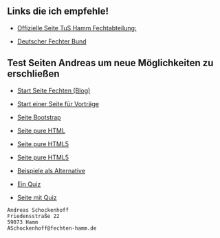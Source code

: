 ## Links die ich empfehle!

* [Offizielle Seite TuS Hamm Fechtabteilung:](https://www.tus59hamm.de/fechten)

* [Deutscher Fechter Bund](http://fechten.org)

## Test Seiten Andreas um neue Möglichkeiten zu erschließen

* [Start Seite Fechten (Blog)](https://asc4asc.github.io/fechten-hamm/)

* [Start einer Seite für Vorträge](https://asc4asc.github.io/vortrag/index.html)

* [Seite Bootstrap](https://asc4asc.github.io/startbootstrap-freelancer/)

* [Seite pure HTML](https://asc4asc.github.io/page/index.html)

* [Seite pure HTML5](https://asc4asc.github.io/html5)

* [Seite pure HTML5](https://asc4asc.github.io/html5-1)

* [Beispiele als Alternative](https://github.com/collections/github-pages-examples)

* [Ein Quiz](https://asc4asc.github.io/QuizApp/)

* [Seite mit Quiz](https://asc4asc.github.io/docsy-jekyll/)

```
Andreas Schockenhoff
Friedensstraße 22
59073 Hamm
ASchockenhoff@fechten-hamm.de
